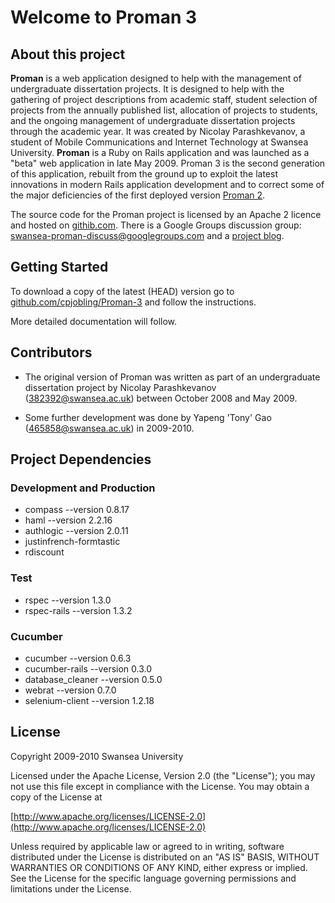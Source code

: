 # Welcome to Proman 3

## About this project

__Proman__ is a web application designed to help with the management of undergraduate dissertation projects. It is designed to help with the gathering of project descriptions from academic staff, student selection of projects from the annually published list, allocation of projects to students, and the ongoing management of undergraduate dissertation projects through the academic year. It was created by Nicolay Parashkevanov, a student of Mobile Communications and Internet Technology at Swansea University. __Proman__ is a Ruby on Rails application and was launched as a "beta" web application in late May 2009. Proman 3 is the second generation of this application, rebuilt from the ground up to exploit the latest innovations in modern Rails application development and to correct some of the major deficiencies of the first deployed version [Proman 2](http://github.com/cpjobling/Proman2).

The source code for the Proman project is licensed by an Apache 2 licence and hosted on  [githib.com](http://github.com/cpjobling/Proman-3). There is a Google Groups discussion group: [swansea-proman-discuss@googlegroups.com](http://groups.google.com/group/swansea-proman-discuss) and a [project blog](http://promanman.blogspot.com/).

## Getting Started

To download a copy of the latest (HEAD) version go to [github.com/cpjobling/Proman-3](http://github.com/cpjobling/Proman-3) and follow the instructions.

More detailed documentation will follow.

## Contributors

  - The original version of Proman was written as part of an undergraduate dissertation project by Nicolay Parashkevanov (382392@swansea.ac.uk) between October 2008 and May 2009.

  - Some further development was done by Yapeng 'Tony' Gao (465858@swansea.ac.uk) in 2009-2010.

## Project Dependencies

### Development and Production
  - compass --version 0.8.17
  - haml  --version 2.2.16
  - authlogic --version 2.0.11
  - justinfrench-formtastic 
  - rdiscount

### Test
  - rspec --version 1.3.0
  - rspec-rails --version 1.3.2

### Cucumber
  - cucumber --version 0.6.3
  - cucumber-rails --version 0.3.0
  - database_cleaner --version 0.5.0
  - webrat --version 0.7.0
  - selenium-client --version 1.2.18

## License ##

Copyright 2009-2010 Swansea University

Licensed under the Apache License, Version 2.0 (the "License");
you may not use this file except in compliance with the License.
You may obtain a copy of the License at

[http://www.apache.org/licenses/LICENSE-2.0](http://www.apache.org/licenses/LICENSE-2.0)

Unless required by applicable law or agreed to in writing, software
distributed under the License is distributed on an "AS IS" BASIS,
WITHOUT WARRANTIES OR CONDITIONS OF ANY KIND, either express or implied.
See the License for the specific language governing permissions and
limitations under the License.
